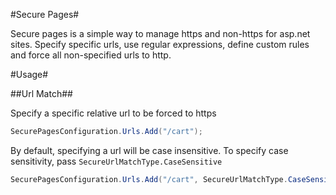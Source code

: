 #Secure Pages#

Secure pages is a simple way to manage https and non-https for asp.net sites.  Specify specific urls, use regular expressions, define custom rules and force all non-specified urls to http.  

#Usage#

##Url Match##

Specify a specific relative url to be forced to https

```C#
SecurePagesConfiguration.Urls.Add("/cart");
```

By default, specifying a url will be case insensitive.  To specify case sensitivity, pass `SecureUrlMatchType.CaseSensitive`

```C#
SecurePagesConfiguration.Urls.Add("/cart", SecureUrlMatchType.CaseSensitive );
```